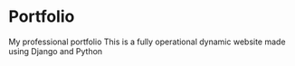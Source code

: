 # Portfolio
My professional portfolio
This is a fully operational dynamic website made using Django and Python
